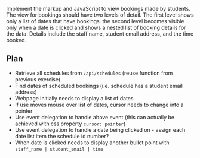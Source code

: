 Implement the markup and JavaScript to view bookings made by students. The view for bookings should have two levels of detail. The first level shows only a list of dates that have bookings. the second level becomes visible only when a date is clicked and shows a nested list of booking details for the data. Details include the staff name, student email address, and the time booked.

## Plan
* Retrieve all schedules from `/api/schedules` (reuse function from previous exercise)
* Find dates of scheduled bookings (i.e. schedule has a student email address)
* Webpage initially needs to display a list of dates
* If use moves mouse over list of dates, cursor needs to change into a pointer
* Use event delegation to handle above event (this can actually be achieved with css property `cursor: pointer`)
* Use event delegation to handle a date being clicked on - assign each date list item the schedule id number?
* When date is clicked needs to display another bullet point with `staff_name | student_email | time`
